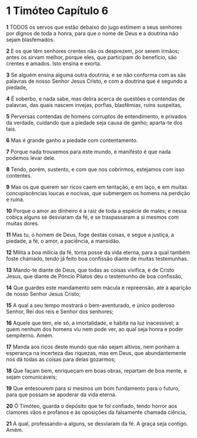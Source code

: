 # 1 Timóteo Capítulo 6

**1** 	TODOS os servos que estão debaixo do jugo estimem a seus senhores por dignos de toda a honra, para que o nome de Deus e a doutrina não sejam blasfemados.

**2** 	E os que têm senhores crentes não os desprezem, por serem irmãos; antes os sirvam melhor, porque eles, que participam do benefício, são crentes e amados. Isto ensina e exorta.

**3** 	Se alguém ensina alguma outra doutrina, e se não conforma com as sãs palavras de nosso Senhor Jesus Cristo, e com a doutrina que é segundo a piedade,

**4** 	É soberbo, e nada sabe, mas delira acerca de questões e contendas de palavras, das quais nascem invejas, porfias, blasfêmias, ruins suspeitas,

**5** 	Perversas contendas de homens corruptos de entendimento, e privados da verdade, cuidando que a piedade seja causa de ganho; aparta-te dos tais.

**6** 	Mas é grande ganho a piedade com contentamento.

**7** 	Porque nada trouxemos para este mundo, e manifesto é que nada podemos levar dele.

**8** 	Tendo, porém, sustento, e com que nos cobrirmos, estejamos com isso contentes.

**9** 	Mas os que querem ser ricos caem em tentação, e em laço, e em muitas concupiscências loucas e nocivas, que submergem os homens na perdição e ruína.

**10** 	Porque o amor ao dinheiro é a raiz de toda a espécie de males; e nessa cobiça alguns se desviaram da fé, e se traspassaram a si mesmos com muitas dores.

**11** 	Mas tu, ó homem de Deus, foge destas coisas, e segue a justiça, a piedade, a fé, o amor, a paciência, a mansidão.

**12** 	Milita a boa milícia da fé, toma posse da vida eterna, para a qual também foste chamado, tendo já feito boa confissão diante de muitas testemunhas.

**13** 	Mando-te diante de Deus, que todas as coisas vivifica, e de Cristo Jesus, que diante de Pôncio Pilatos deu o testemunho de boa confissão,

**14** 	Que guardes este mandamento sem mácula e repreensão, até à aparição de nosso Senhor Jesus Cristo;

**15** 	A qual a seu tempo mostrará o bem-aventurado, e único poderoso Senhor, Rei dos reis e Senhor dos senhores;

**16** 	Aquele que tem, ele só, a imortalidade, e habita na luz inacessível; a quem nenhum dos homens viu nem pode ver, ao qual seja honra e poder sempiterno. Amém.

**17** 	Manda aos ricos deste mundo que não sejam altivos, nem ponham a esperança na incerteza das riquezas, mas em Deus, que abundantemente nos dá todas as coisas para delas gozarmos;

**18** 	Que façam bem, enriqueçam em boas obras, repartam de boa mente, e sejam comunicáveis;

**19** 	Que entesourem para si mesmos um bom fundamento para o futuro, para que possam se apoderar da vida eterna.

**20** 	Ó Timóteo, guarda o depósito que te foi confiado, tendo horror aos clamores vãos e profanos e às oposições da falsamente chamada ciência,

**21** 	A qual, professando-a alguns, se desviaram da fé. A graça seja contigo. Amém.

